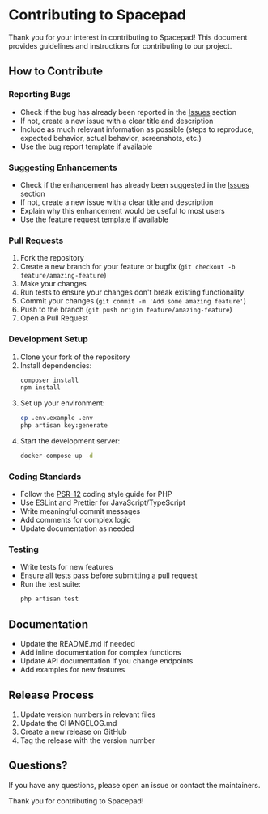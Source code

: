 # Contributing to Spacepad

Thank you for your interest in contributing to Spacepad! This document provides guidelines and instructions for contributing to our project.

## How to Contribute

### Reporting Bugs

- Check if the bug has already been reported in the [Issues](https://github.com/magweter/spacepad/issues) section
- If not, create a new issue with a clear title and description
- Include as much relevant information as possible (steps to reproduce, expected behavior, actual behavior, screenshots, etc.)
- Use the bug report template if available

### Suggesting Enhancements

- Check if the enhancement has already been suggested in the [Issues](https://github.com/magweter/spacepad/issues) section
- If not, create a new issue with a clear title and description
- Explain why this enhancement would be useful to most users
- Use the feature request template if available

### Pull Requests

1. Fork the repository
2. Create a new branch for your feature or bugfix (`git checkout -b feature/amazing-feature`)
3. Make your changes
4. Run tests to ensure your changes don't break existing functionality
5. Commit your changes (`git commit -m 'Add some amazing feature'`)
6. Push to the branch (`git push origin feature/amazing-feature`)
7. Open a Pull Request

### Development Setup

1. Clone your fork of the repository
2. Install dependencies:
   ```bash
   composer install
   npm install
   ```
3. Set up your environment:
   ```bash
   cp .env.example .env
   php artisan key:generate
   ```
4. Start the development server:
   ```bash
   docker-compose up -d
   ```

### Coding Standards

- Follow the [PSR-12](https://www.php-fig.org/psr/psr-12/) coding style guide for PHP
- Use ESLint and Prettier for JavaScript/TypeScript
- Write meaningful commit messages
- Add comments for complex logic
- Update documentation as needed

### Testing

- Write tests for new features
- Ensure all tests pass before submitting a pull request
- Run the test suite:
  ```bash
  php artisan test
  ```

## Documentation

- Update the README.md if needed
- Add inline documentation for complex functions
- Update API documentation if you change endpoints
- Add examples for new features

## Release Process

1. Update version numbers in relevant files
2. Update the CHANGELOG.md
3. Create a new release on GitHub
4. Tag the release with the version number

## Questions?

If you have any questions, please open an issue or contact the maintainers.

Thank you for contributing to Spacepad! 